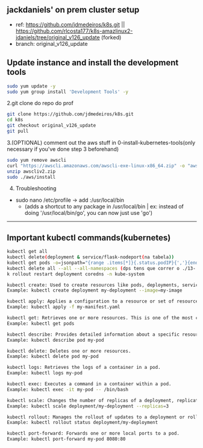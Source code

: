 ## jackdaniels' on prem cluster setup

- ref: https://github.com/jdmedeiros/k8s.git || https://github.com/rlcosta177/k8s-amazlinux2-jdaniels/tree/original_v126_update (forked)
- branch: original_v126_update

## Update instance and install the development tools
```bash
sudo yum update -y
sudo yum group install 'Development Tools' -y
```

2.git clone do repo do prof
```bash
git clone https://github.com/jdmedeiros/k8s.git
cd k8s
git checkout original_v126_update
git pull
```

3.(OPTIONAL) comment out the aws stuff in 0-install-kubernetes-tools(only necessary if you've done step 3 beforehand)
```bash
sudo yum remove awscli
curl "https://awscli.amazonaws.com/awscli-exe-linux-x86_64.zip" -o "awscliv2.zip"
unzip awscliv2.zip
sudo ./aws/install
```

4. Troubleshooting
- sudo nano /etc/profile -> add :/usr/local/bin
  - (adds a shortcut to any package in /usr/local/bin | ex: instead of doing '/usr/local/bin/go', you can now just use 'go')

---

## Important kubectl commands(kubernetes)

```bash
kubectl get all
kubectl delete(deployment & service/flask-nodeport(na tabela))
kubectl get pods -o=jsonpath="{range .items[*]}{.status.podIP}{','}{end}"
kubectl delete all --all --all-namespaces (dps tens que correr o ./13-... do professor)
k rollout restart deployment coredns -n kube-system

kubectl create: Used to create resources like pods, deployments, services, and more.
Example: kubectl create deployment my-deployment --image=my-image

kubectl apply: Applies a configuration to a resource or set of resources by filename, stdin, or URL.
Example: kubectl apply -f my-manifest.yaml

kubectl get: Retrieves one or more resources. This is one of the most commonly used commands.
Example: kubectl get pods

kubectl describe: Provides detailed information about a specific resource or group of resources.
Example: kubectl describe pod my-pod

kubectl delete: Deletes one or more resources.
Example: kubectl delete pod my-pod

kubectl logs: Retrieves the logs of a container in a pod.
Example: kubectl logs my-pod

kubectl exec: Executes a command in a container within a pod.
Example: kubectl exec -it my-pod -- /bin/bash

kubectl scale: Changes the number of replicas of a deployment, replication controller, or replica set.
Example: kubectl scale deployment/my-deployment --replicas=3

kubectl rollout: Manages the rollout of updates to a deployment or rollout history.
Example: kubectl rollout status deployment/my-deployment

kubectl port-forward: Forwards one or more local ports to a pod.
Example: kubectl port-forward my-pod 8080:80
```
